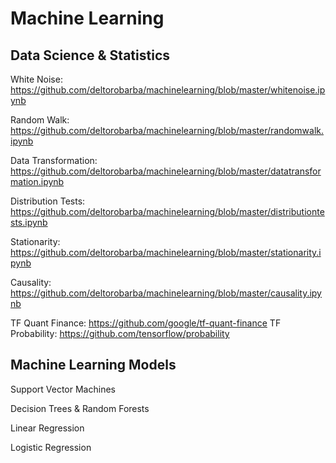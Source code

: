 # Machine Learning

## Data Science & Statistics

White Noise: https://github.com/deltorobarba/machinelearning/blob/master/whitenoise.ipynb

Random Walk: https://github.com/deltorobarba/machinelearning/blob/master/randomwalk.ipynb

Data Transformation: https://github.com/deltorobarba/machinelearning/blob/master/datatransformation.ipynb

Distribution Tests: https://github.com/deltorobarba/machinelearning/blob/master/distributiontests.ipynb

Stationarity: https://github.com/deltorobarba/machinelearning/blob/master/stationarity.ipynb

Causality: https://github.com/deltorobarba/machinelearning/blob/master/causality.ipynb

TF Quant Finance: https://github.com/google/tf-quant-finance
TF Probability: https://github.com/tensorflow/probability

## Machine Learning Models

Support Vector Machines

Decision Trees & Random Forests

Linear Regression

Logistic Regression
